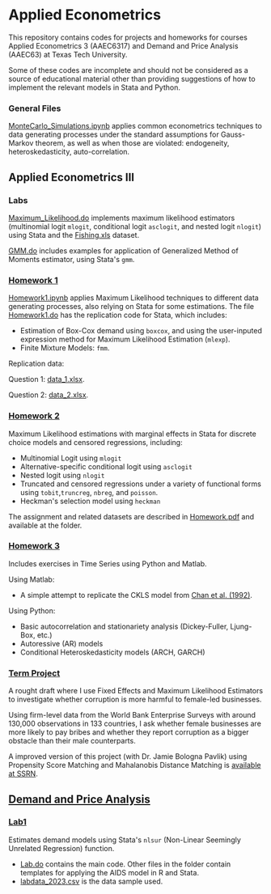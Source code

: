 # Applied Econometrics 
 
This repository contains codes for projects and homeworks for courses Applied Econometrics 3 (AAEC6317) and Demand and Price Analysis (AAEC63) at Texas Tech University. 

Some of these codes are incomplete and should not be considered as a source of educational material other than providing suggestions of how to implement the relevant models in Stata and Python.

### General Files

[MonteCarlo_Simulations.ipynb](https://github.com/jpmvbastos/AppliedEconometrics/blob/main/MonteCarlo_Simulations.ipynb) applies common econometrics techniques to data generating processes under the standard assumptions for Gauss-Markov theorem, as well as when those are violated: endogeneity, heteroskedasticity, auto-correlation.

## Applied Econometrics III

### Labs

[Maximum_Likelihood.do](https://github.com/jpmvbastos/AppliedEconometrics/blob/main/Applied%20Econometrics%203/Labs/Maximum_Likelihood.do) implements maximum likelihood estimators (multinomial logit ```mlogit```, conditional logit ```asclogit```, and nested logit ```nlogit```) using Stata and the [Fishing.xls](https://github.com/jpmvbastos/AppliedEconometrics/blob/main/Applied%20Econometrics%203/Labs/Fishing.xls) dataset.

[GMM.do](https://github.com/jpmvbastos/AppliedEconometrics/blob/main/Labs/GMM.do) includes examples for application of Generalized Method of Moments estimator, using Stata's ```gmm```. 


### [Homework 1](https://github.com/jpmvbastos/AppliedEconometrics/blob/main/Applied%20Econometrics%203/Homework%201/Homework1.ipynb)
[Homework1.ipynb](https://github.com/jpmvbastos/AppliedEconometrics/blob/main/Applied%20Econometrics%203/Homework%201/Homework1.ipynb) applies Maximum Likelihood techniques to different data generating processes, also relying on Stata for some estimations. The file [Homework1.do](https://github.com/jpmvbastos/AppliedEconometrics/blob/main/Applied%20Econometrics%203/Homework%201/Homework1_Stata.do) has the replication code for Stata, which includes:
- Estimation of Box-Cox demand using ```boxcox```, and using the user-inputed expression method for Maximum Likelihood Estimation (```mlexp```). 
- Finite Mixture Models: ```fmm```.

Replication data: 

Question 1: [data_1.xlsx](https://github.com/jpmvbastos/AppliedEconometrics/blob/main/Applied%20Econometrics%203/Homework%201/data_1.xlsx).

Question 2: [data_2.xlsx](https://github.com/jpmvbastos/AppliedEconometrics/blob/main/Applied%20Econometrics%203/Homework%201/data_2.xlsx).

### [Homework 2](https://github.com/jpmvbastos/AppliedEconometrics/tree/main/Applied%20Econometrics%203/Homework2)

Maximum Likelihood estimations with marginal effects in Stata for discrete choice models and censored regressions, including: 
- Multinomial Logit using ```mlogit```
- Alternative-specific conditional logit using ```asclogit```
- Nested logit using ```nlogit```
- Truncated and censored regressions under a variety of functional forms using ```tobit```,```truncreg```, ```nbreg```, and ```poisson```.
- Heckman's selection model using ```heckman```

The assignment and related datasets are described in [Homework.pdf](https://github.com/jpmvbastos/AppliedEconometrics/blob/main/Applied%20Econometrics%203/Homework2/Homework2.pdf) and available at the folder.

### [Homework 3](https://github.com/jpmvbastos/AppliedEconometrics/tree/main/Applied%20Econometrics%203/Homework3)

Includes exercises in Time Series using Python and Matlab. 

Using Matlab:
- A simple attempt to replicate the CKLS model from [Chan et al. (1992)](https://onlinelibrary.wiley.com/doi/10.1111/j.1540-6261.1992.tb04011.x).

Using Python: 
- Basic autocorrelation and stationariety analysis (Dickey-Fuller, Ljung-Box, etc.)
- Autoressive (AR) models 
- Conditional Heteroskedasticity models (ARCH, GARCH)

### [Term Project](https://github.com/jpmvbastos/AppliedEconometrics/tree/main/Applied%20Econometrics%203/Term%20Project)

A rought draft where I use Fixed Effects and Maximum Likelihood Estimators to investigate whether corruption is more harmful to female-led businesses.

Using firm-level data from the World Bank Enterprise Surveys with around 130,000 observations in 133 countries, I ask whether female businesses are more likely to pay bribes and whether they report corruption as a bigger obstacle than their male counterparts. 

A improved version of this project (with Dr. Jamie Bologna Pavlik) using Propensity Score Matching and Mahalanobis Distance Matching is [available at SSRN](https://papers.ssrn.com/sol3/papers.cfm?abstract_id=4387655).


## [Demand and Price Analysis](https://github.com/jpmvbastos/AppliedEconometrics/tree/main/DemandAnalysis)

### [Lab1](https://github.com/jpmvbastos/AppliedEconometrics/tree/main/DemandAnalysis/Lab)

Estimates demand models using Stata's ```nlsur``` (Non-Linear Seemingly Unrelated Regression) function.
- [Lab.do](https://github.com/jpmvbastos/AppliedEconometrics/blob/main/DemandAnalysis/Lab/Lab1.do) contains the main code. Other files in the folder contain templates for applying the AIDS model in R and Stata. 
- [labdata_2023.csv](https://github.com/jpmvbastos/AppliedEconometrics/blob/main/DemandAnalysis/Lab/labdata_2023.csv) is the data sample used.





